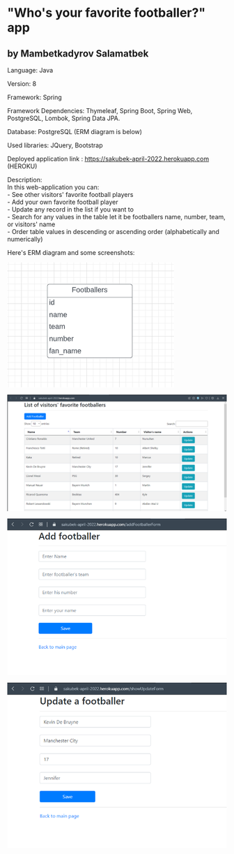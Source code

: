 # "Who's your favorite footballer?" app
## by Mambetkadyrov Salamatbek

Language: Java <br>

Version: 8 <br>

Framework: Spring <br>

Framework Dependencies: Thymeleaf, Spring Boot, Spring Web, PostgreSQL, Lombok, Spring Data JPA. <br>

Database: PostgreSQL (ERM diagram is below) <br>

Used libraries: JQuery, Bootstrap <br>

Deployed application link : https://sakubek-april-2022.herokuapp.com (HEROKU)<br>

Description: <br>
  In this web-application you can: <br>
    - See other visitors' favorite football players <br>
    - Add your own favorite football player <br>
    - Update any record in the list if you want to <br>
    - Search for any values in the table let it be footballers name, number, team, or visitors' name <br>
    - Order table values in descending or ascending order (alphabetically and numerically) <br>
    
    
 Here's ERM diagram and some screenshots: <br>
 
 ![sc0](https://github.com/Sakubek1337/Spring-App/blob/main/screenshotz/sc4.PNG) <br>
 
 ![sc1](https://github.com/Sakubek1337/Spring-App/blob/main/screenshotz/sc1.PNG) <br>
 
 ![sc2](https://github.com/Sakubek1337/Spring-App/blob/main/screenshotz/sc2.PNG) <br>
 
 ![sc3](https://github.com/Sakubek1337/Spring-App/blob/main/screenshotz/sc3.PNG) <br>

